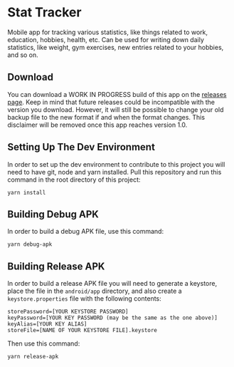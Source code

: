 # Stat Tracker

Mobile app for tracking various statistics, like things related to work, education, hobbies, health, etc. Can be used for writing down daily statistics, like weight, gym exercises, new entries related to your hobbies, and so on.

## Download

You can download a WORK IN PROGRESS build of this app on the [releases page](https://github.com/dmint789/stat-tracker/releases). Keep in mind that future releases could be incompatible with the version you download. However, it will still be possible to change your old backup file to the new format if and when the format changes. This disclaimer will be removed once this app reaches version 1.0.

## Setting Up The Dev Environment

In order to set up the dev environment to contribute to this project you will need to have git, node and yarn installed. Pull this repository and run this command in the root directory of this project:

```
yarn install
```

## Building Debug APK

In order to build a debug APK file, use this command:

```
yarn debug-apk
```

## Building Release APK

In order to build a release APK file you will need to generate a keystore, place the file in the `android/app` directory, and also create a `keystore.properties` file with the following contents:

```
storePassword=[YOUR KEYSTORE PASSWORD]
keyPassword=[YOUR KEY PASSWORD (may be the same as the one above)]
keyAlias=[YOUR KEY ALIAS]
storeFile=[NAME OF YOUR KEYSTORE FILE].keystore
```

Then use this command:

```
yarn release-apk
```
